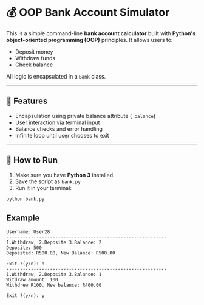 # 💰 OOP Bank Account Simulator

This is a simple command-line **bank account calculator** built with **Python's object-oriented programming (OOP)** principles. It allows users to:

- Deposit money
- Withdraw funds
- Check balance

All logic is encapsulated in a `Bank` class.

---

## 🚀 Features

- Encapsulation using private balance attribute (`_balance`)
- User interaction via terminal input
- Balance checks and error handling
- Infinite loop until user chooses to exit

---

## 📂 How to Run

1. Make sure you have **Python 3** installed.
2. Save the script as `bank.py`
3. Run it in your terminal:

```bash
python bank.py

```
## Example 
```
Username: User28
-----------------------------------------------------------
1.Withdraw, 2.Deposite 3.Balance: 2
Deposite: 500
Deposited: R500.00, New Balance: R500.00

Exit ?(y/n): n
-----------------------------------------------------------
1.Withdraw, 2.Deposite 3.Balance: 1
Witdraw amount: 100
Withdrew R100. New balance: R400.00

Exit ?(y/n): y
```
